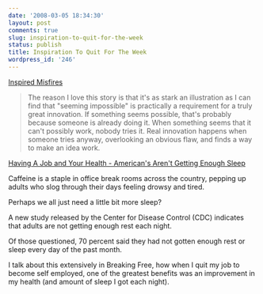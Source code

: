 ```yaml
---
date: '2008-03-05 18:34:30'
layout: post
comments: true
slug: inspiration-to-quit-for-the-week
status: publish
title: Inspiration To Quit For The Week
wordpress_id: '246'
---
```


[Inspired Misfires](http://www.inc.com/magazine/20080201/how-hard-could-it-be-inspired-misfires.html?partner=fogcreek)



> The reason I love this story is that it's as stark an illustration as I can find that "seeming impossible" is practically a requirement for a truly great innovation. If something seems possible, that's probably because someone is already doing it. When something seems that it can't possibly work, nobody tries it. Real innovation happens when someone tries anyway, overlooking an obvious flaw, and finds a way to make an idea work.




[Having A Job and Your Health - American's Aren't Getting Enough Sleep](http://www.abcnews.go.com/Health/OnCall/story?id=4361378&page=1)





> 
Caffeine is a staple in office break rooms across the country, pepping up adults who slog through their days feeling drowsy and tired.

Perhaps we all just need a little bit more sleep?

A new study released by the Center for Disease Control (CDC) indicates that adults are not getting enough rest each night.

Of those questioned, 70 percent said they had not gotten enough rest or sleep every day of the past month.




I talk about this extensively in Breaking Free, how when I quit my job to become self employed, one of the greatest benefits was an improvement in my health (and amount of sleep I got each night).
